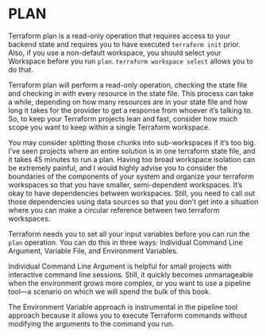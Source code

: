 # PLAN

Terraform plan is a read-only operation that requires access to your backend state and requires you to have executed `terraform init` prior. Also, if you use a non-default workspace, you should select your Workspace before you run `plan`. `terraform workspace select` allows you to do that.

Terraform plan will perform a read-only operation, checking the state file and checking in with every resource in the state file. This process can take a while, depending on how many resources are in your state file and how long it takes for the provider to get a response from whoever it’s talking to. So, to keep your Terraform projects lean and fast, consider how much scope you want to keep within a single Terraform workspace.

You may consider splitting those chunks into sub-workspaces if it’s too big. I’ve seen projects where an entire solution is in one terraform state file, and it takes 45 minutes to run a plan. Having too broad workspace isolation can be extremely painful, and I would highly advise you to consider the boundaries of the components of your system and organize your terraform workspaces so that you have smaller, semi-dependent workspaces. It’s okay to have dependencies between workspaces. Still, you need to call out those dependencies using data sources so that you don’t get into a situation where you can make a circular reference between two terraform workspaces.

Terraform needs you to set all your input variables before you can run the `plan` operation. You can do this in three ways: Individual Command Line Argument, Variable File, and Environment Variables. 

Individual Command Line Argument is helpful for small projects with interactive command line sessions. Still, it quickly becomes unmanageable when the environment grows more complex, or you want to use a pipeline tool—a scenario on which we will spend the bulk of this book.

The Environment Variable approach is instrumental in the pipeline tool approach because it allows you to execute Terraform commands without modifying the arguments to the command you run.